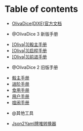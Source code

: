 # Table of contents

* [OlivaDice(DIXE)官方文档](README.md)
- @OlivaDice 3 新版手册
* [[Oliva|3]骰主手册](OlivaDice3_Master_Manual.md)
* [[Oliva|3]启程手册](OlivOS_Login.md)
* [[Oliva|3]前进手册](OlivOS_Easy_Start.md)
- @OlivaDice 2 旧版手册
* [骰主手册](Oliva_Master_Manual.md)
* [进阶手册](OlivaDice.md)
* [食用手册](Cook_Manual.md)
* [用户手册](UserDoc.md)
* [喧闹手册](Chaos_Manual.md)
- @其他工具
* [Json2Yaml牌堆转换器](Json2Yaml.md)
